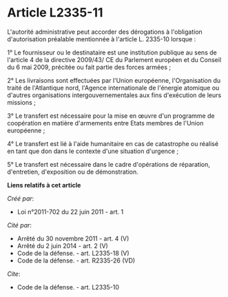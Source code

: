 # Article L2335-11

L'autorité administrative peut accorder des dérogations à l'obligation d'autorisation préalable mentionnée à l'article L.
2335-10 lorsque : 

1° Le fournisseur ou le destinataire est une institution publique au sens de l'article 4 de la directive 2009/43/ CE du
Parlement européen et du Conseil du 6 mai 2009, précitée ou fait partie des forces armées ; 

2° Les livraisons sont effectuées par l'Union européenne, l'Organisation du traité de l'Atlantique nord, l'Agence
internationale de l'énergie atomique ou d'autres organisations intergouvernementales aux fins d'exécution de leurs
missions ; 

3° Le transfert est nécessaire pour la mise en œuvre d'un programme de coopération en matière d'armements entre Etats membres
de l'Union européenne ; 

4° Le transfert est lié à l'aide humanitaire en cas de catastrophe ou réalisé en tant que don dans le contexte d'une
situation d'urgence ; 

5° Le transfert est nécessaire dans le cadre d'opérations de réparation, d'entretien, d'exposition ou de démonstration.

**Liens relatifs à cet article**

_Créé par_:

  - Loi n°2011-702 du 22 juin 2011 - art. 1

_Cité par_:

  - Arrêté du 30 novembre 2011 - art. 4 (V)
  - Arrêté du 2 juin 2014 - art. 2 (V)
  - Code de la défense. - art. L2335-18 (V)
  - Code de la défense. - art. R2335-26 (VD)

_Cite_:

  - Code de la défense. - art. L2335-10
